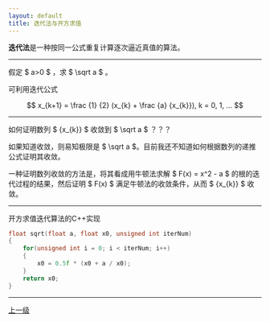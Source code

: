 ```yaml
---
layout: default
title: 迭代法与开方求值
---
```


**迭代法**是一种按同一公式重复计算逐次逼近真值的算法。

* * *

假定 $ a>0 $ ，求 $ \sqrt a $ 。

可利用迭代公式

$$ x_{k+1} = \frac {1} {2} (x_{k} + \frac {a} {x_{k}}), k = 0, 1, ... $$

* * *

如何证明数列 $ \{x_{k}\} $ 收敛到 $ \sqrt a $ ？？？

如果知道收敛，则易知极限是 $ \sqrt a $。目前我还不知道如何根据数列的递推公式证明其收敛。

一种证明数列收敛的方法是，将其看成用牛顿法求解 $ F(x) = x^2 - a $ 的根的迭代过程的结果，然后证明 $ F(x) $ 满足牛顿法的收敛条件，从而 $ \{x_{k}\} $ 收敛。

* * *

开方求值迭代算法的C++实现
```C++   
float sqrt(float a, float x0, unsigned int iterNum)
{
    for(unsigned int i = 0; i < iterNum; i++)
    {
        x0 = 0.5f * (x0 + a / x0);
    }
    return x0;
}
```

* * *

[上一级](./../index.html)
